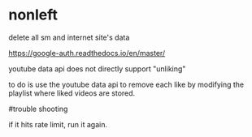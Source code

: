 # nonleft
delete all sm and internet site's data


https://google-auth.readthedocs.io/en/master/

youtube data api does not directly support "unliking"

to do is use the youtube data api to remove each like by modifying the playlist where liked videos are stored.

#trouble shooting

if it hits rate limit, run it again. 
